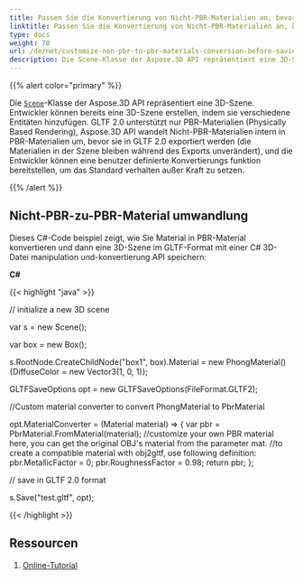```yaml
---
title: Passen Sie die Konvertierung von Nicht-PBR-Materialien an, bevor Sie 3D-Szenen in GLTF 2,0-Format in C# speichern
linktitle: Passen Sie die Konvertierung von Nicht-PBR-Materialien an, bevor Sie 3D-Szenen in das GLTF 2,0-Format speichern
type: docs
weight: 70
url: /de/net/customize-non-pbr-to-pbr-materials-conversion-before-saving-3d-scenes-to-gltf-2-0-format/
description: Die Scene-Klasse der Aspose.3D API repräsentiert eine 3D-Szene. Entwickler können bereits eine 3D-Szene erstellen, indem sie verschiedene Entitäten hinzufügen. GLTF 2.0 unterstützt nur PBR-Materialien (Physically Based Rendering), Aspose.3D API wandelt nicht-PBR-Materialien intern in PBR-Materialien um, bevor sie in GLTF 2,0 exportiert werden.
---
```

{{% alert color="primary" %}} 

Die [`Scene`](https://reference.aspose.com/3d/net/aspose.threed/scene)-Klasse der Aspose.3D API repräsentiert eine 3D-Szene. Entwickler können bereits eine 3D-Szene erstellen, indem sie verschiedene Entitäten hinzufügen. GLTF 2.0 unterstützt nur PBR-Materialien (Physically Based Rendering), Aspose.3D API wandelt Nicht-PBR-Materialien intern in PBR-Materialien um, bevor sie in GLTF 2.0 exportiert werden (die Materialien in der Szene bleiben während des Exports unverändert), und die Entwickler können eine benutzer definierte Konvertierungs funktion bereitstellen, um das Standard verhalten außer Kraft zu setzen.

{{% /alert %}} 
##  **Nicht-PBR-zu-PBR-Material umwandlung**
Dieses C#-Code beispiel zeigt, wie Sie Material in PBR-Material konvertieren und dann eine 3D-Szene im GLTF-Format mit einer C# 3D-Datei manipulation und-konvertierung API speichern:

**C#**

{{< highlight "java" >}}

 // initialize a new 3D scene

var s = new Scene();

var box = new Box();

s.RootNode.CreateChildNode("box1", box).Material = new PhongMaterial() {DiffuseColor = new Vector3(1, 0, 1)};

GLTFSaveOptions opt = new GLTFSaveOptions(FileFormat.GLTF2);

//Custom material converter to convert PhongMaterial to PbrMaterial

opt.MaterialConverter = (Material material) => {
    var pbr = PbrMaterial.FromMaterial(material);
    //customize your own PBR material here, you can get the original OBJ's material from the parameter mat.
    //to create a compatible material with obj2gltf, use following definition:
    pbr.MetallicFactor = 0;
    pbr.RoughnessFactor = 0.98;
    return pbr;
};

// save in GLTF 2.0 format

s.Save("test.gltf", opt);

{{< /highlight >}}


##  **Ressourcen**

1. [Online-Tutorial](https://products.aspose.com/3d/tutorial/use-phong-material-to-pbr-material/)
